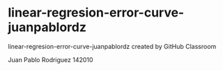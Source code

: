 # linear-regresion-error-curve-juanpablordz
linear-regresion-error-curve-juanpablordz created by GitHub Classroom

Juan Pablo Rodriguez
142010
